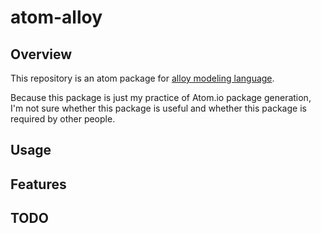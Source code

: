 # atom-alloy
## Overview
This repository is an atom package for [alloy modeling language](http://alloy.mit.edu/alloy/index.html).

Because this package is just my practice of Atom.io package generation, I'm not sure whether this package is useful and whether this package is required by other people.

## Usage

## Features

## TODO
